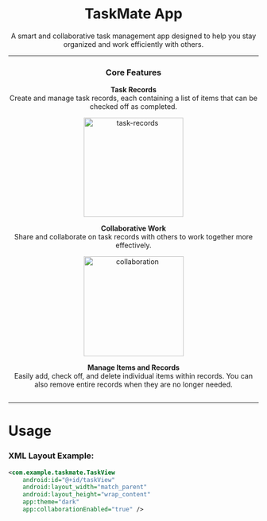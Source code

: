 <div align="center">
    <h1>TaskMate App</h1>
    <p>A smart and collaborative task management app designed to help you stay organized and work efficiently with others.</p>
</div>

---

<div align="center">
    <h3>Core Features</h3>
    <p><b>Task Records</b><br>
    Create and manage task records, each containing a list of items that can be checked off as completed.</p>
</div>

<div align="center">
    <img width="200" alt="task-records" src="https://github.com/user-attachments/assets/task-records.png">
</div>

<div align="center">
    <p><b>Collaborative Work</b><br>
    Share and collaborate on task records with others to work together more effectively.</p>
</div>

<div align="center">
    <img width="201" alt="collaboration" src="https://github.com/user-attachments/assets/collaboration.png">
</div>

<div align="center">
    <p><b>Manage Items and Records</b><br>
    Easily add, check off, and delete individual items within records. You can also remove entire records when they are no longer needed.</p>
</div>

<div align="center">
  <img width="200" ![ScreenRecording2024-08-26at21 17 49-ezgif com-video-to-gif-converter](https://github.com/user-attachments/assets/54164609-c028-4a24-b4fd-d5fb086746a9)>
</div>

---

# Usage
### XML Layout Example:
```xml
<com.example.taskmate.TaskView
    android:id="@+id/taskView"
    android:layout_width="match_parent"
    android:layout_height="wrap_content"
    app:theme="dark"
    app:collaborationEnabled="true" />
